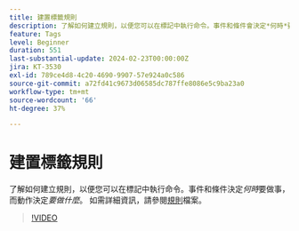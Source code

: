 ```yaml
---
title: 建置標籤規則
description: 了解如何建立規則，以便您可以在標記中執行命令。事件和條件會決定*何時*要做事，而動作會決定*要做什麼。
feature: Tags
level: Beginner
duration: 551
last-substantial-update: 2024-02-23T00:00:00Z
jira: KT-3530
exl-id: 789ce4d8-4c20-4690-9907-57e924a0c586
source-git-commit: a72fd41c9673d06585dc787ffe8086e5c9ba23a0
workflow-type: tm+mt
source-wordcount: '66'
ht-degree: 37%

---
```


# 建置標籤規則

了解如何建立規則，以便您可以在標記中執行命令。事件和條件決定&#x200B;*何時*&#x200B;要做事，而動作決定&#x200B;*要做什麼*。 如需詳細資訊，請參閱[規則](https://experienceleague.adobe.com/docs/experience-platform/tags/ui/rules.html)檔案。

>[!VIDEO](https://video.tv.adobe.com/v/28730/?learn=on)
